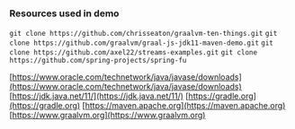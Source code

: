 ### Resources used in demo

`git clone https://github.com/chrisseaton/graalvm-ten-things.git`
`git clone https://github.com/graalvm/graal-js-jdk11-maven-demo.git`
`git clone https://github.com/axel22/streams-examples.git`
`git clone https://github.com/spring-projects/spring-fu`


[https://www.oracle.com/technetwork/java/javase/downloads](https://www.oracle.com/technetwork/java/javase/downloads)
[https://jdk.java.net/11/](https://jdk.java.net/11/)
[https://gradle.org](https://gradle.org)
[https://maven.apache.org](https://maven.apache.org)
[https://www.graalvm.org](https://www.graalvm.org)



